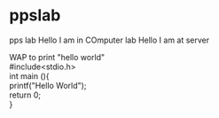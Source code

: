 # ppslab
pps lab
Hello I am in COmputer lab
Hello I am at server

WAP to print "hello world"
<br>
#include<stdio.h>
<br>
int main (){
<br>
printf("Hello World");
<br>
return 0;
<br>
}
